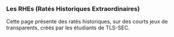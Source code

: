 ### Les RHEs (Ratés Historiques Extraordinaires)

Cette page présente des ratés historiques, sur des courts jeux de transparents, créés par les étudiants de TLS-SEC.

